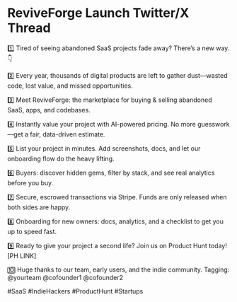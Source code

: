 # ReviveForge Launch Twitter/X Thread

1️⃣ Tired of seeing abandoned SaaS projects fade away? There’s a new way. 👇

2️⃣ Every year, thousands of digital products are left to gather dust—wasted code, lost value, and missed opportunities.

3️⃣ Meet ReviveForge: the marketplace for buying & selling abandoned SaaS, apps, and codebases.

4️⃣ Instantly value your project with AI-powered pricing. No more guesswork—get a fair, data-driven estimate.

5️⃣ List your project in minutes. Add screenshots, docs, and let our onboarding flow do the heavy lifting.

6️⃣ Buyers: discover hidden gems, filter by stack, and see real analytics before you buy.

7️⃣ Secure, escrowed transactions via Stripe. Funds are only released when both sides are happy.

8️⃣ Onboarding for new owners: docs, analytics, and a checklist to get you up to speed fast.

9️⃣ Ready to give your project a second life? Join us on Product Hunt today! [PH LINK]

🔟 Huge thanks to our team, early users, and the indie community. Tagging: @yourteam @cofounder1 @cofounder2

#SaaS #IndieHackers #ProductHunt #Startups
